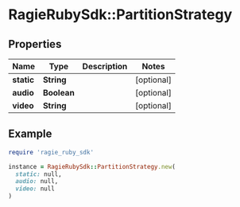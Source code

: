 # RagieRubySdk::PartitionStrategy

## Properties

| Name | Type | Description | Notes |
| ---- | ---- | ----------- | ----- |
| **static** | **String** |  | [optional] |
| **audio** | **Boolean** |  | [optional] |
| **video** | **String** |  | [optional] |

## Example

```ruby
require 'ragie_ruby_sdk'

instance = RagieRubySdk::PartitionStrategy.new(
  static: null,
  audio: null,
  video: null
)
```


